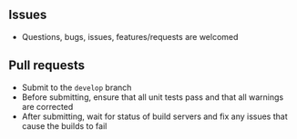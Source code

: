 ## Issues
- Questions, bugs, issues, features/requests are welcomed

## Pull requests
- Submit to the `develop` branch
- Before submitting, ensure that all unit tests pass and that all warnings are corrected
- After submitting, wait for status of build servers and fix any issues that cause the builds to fail
